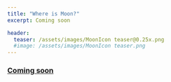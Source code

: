 ```yaml
---
title: "Where is Moon?"
excerpt: Coming soon

header:
  teaser: /assets/images/MoonIcon teaser@0.25x.png
  #image: /assets/images/MoonIcon teaser.png
---
```



### [Coming soon](https://whereismoon.com)